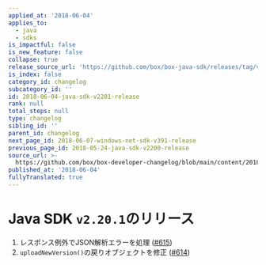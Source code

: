 ```yaml
---
applied_at: '2018-06-04'
applies_to:
  - java
  - sdks
is_impactful: false
is_new_feature: false
collapse: true
release_source_url: 'https://github.com/box/box-java-sdk/releases/tag/v2.20.1'
is_index: false
category_id: changelog
subcategory_id: ''
id: 2018-06-04-java-sdk-v2201-release
rank: null
total_steps: null
type: changelog
sibling_id: ''
parent_id: changelog
next_page_id: 2018-06-07-windows-net-sdk-v391-release
previous_page_id: 2018-05-24-java-sdk-v2200-release
source_url: >-
  https://github.com/box/box-developer-changelog/blob/main/content/2018/06-04-java-sdk-v2201-release.md
published_at: '2018-06-04'
fullyTranslated: true
---
```

# Java SDK `v2.20.1`のリリース

1. レスポンス例外でJSON解析エラーを処理 ([#615](https://github.com/box/box-java-sdk/pull/615))
2. `uploadNewVersion()`の戻りオブジェクトを修正 ([#614](https://github.com/box/box-java-sdk/pull/614))
